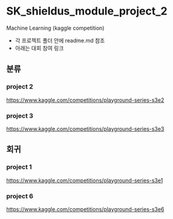 # SK_shieldus_module_project_2
Machine Learning (kaggle competition)

* 각 프로젝트 폴더 안에 readme.md 참조
* 아래는 대회 참여 링크

## 분류

### project 2
https://www.kaggle.com/competitions/playground-series-s3e2

### project 3
https://www.kaggle.com/competitions/playground-series-s3e3

## 회귀

### project 1
https://www.kaggle.com/competitions/playground-series-s3e1

### project 6
https://www.kaggle.com/competitions/playground-series-s3e6
